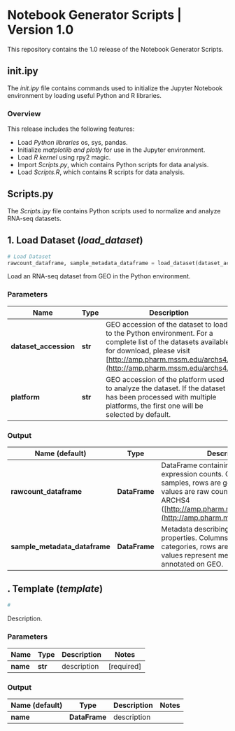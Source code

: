 # Notebook Generator Scripts | Version 1.0
This repository contains the 1.0 release of the Notebook Generator Scripts.

## init.ipy
The *init.ipy* file contains commands used to initialize the Jupyter Notebook environment by loading useful Python and R libraries.


### Overview
This release includes the following features:
* Load *Python libraries* os, sys, pandas.
* Initialize *matplotlib and plotly* for use in the Jupyter environment.
* Load *R kernel* using rpy2 magic.
* Import *Scripts.py*, which contains Python scripts for data analysis.
* Load *Scripts.R*, which contains R scripts for data analysis.


## Scripts.py
The *Scripts.ipy* file contains Python scripts used to normalize and analyze RNA-seq datasets.

## 1. Load Dataset (*load_dataset*)
```python
# Load Dataset
rawcount_dataframe, sample_metadata_dataframe = load_dataset(dataset_accession, platform=None)
```
Load an RNA-seq dataset from GEO in the Python environment.

### Parameters
| Name | Type | Description | Notes |
| ---- | ---- | ----------- | ----- |
| **dataset_accession** | **str** | GEO accession of the dataset to load to the Python environment.  For a complete list of the datasets available for download, please visit [http://amp.pharm.mssm.edu/archs4/](http://amp.pharm.mssm.edu/archs4/) | [required] |
| **platform** | **str** | GEO accession of the platform used to analyze the dataset.  If the dataset has been processed with multiple platforms, the first one will be selected by default. | [optional] |

### Output
| Name (default) | Type | Description | Notes |
| ---- | ---- | ----------- | ----- |
| **rawcount_dataframe** | **DataFrame** | DataFrame containing raw gene expression counts.  Columns are GEO samples, rows are gene symbols, values are raw counts as mapped by ARCHS4 ([http://amp.pharm.mssm.edu/archs4/](http://amp.pharm.mssm.edu/archs4/)). |  |
| **sample_metadata_dataframe** | **DataFrame** | Metadata describing sample properties.  Columns are metadata categories, rows are GEO sample IDs, values represent metadata values as annotated on GEO. |  |

## . Template (*template*)
```python
# 

```
Description.

### Parameters
| Name | Type | Description | Notes |
| ---- | ---- | ----------- | ----- |
| **name** | **str** | description | [required] |

### Output
| Name (default) | Type | Description | Notes |
| ---- | ---- | ----------- | ----- |
| **name** | **DataFrame** | description |  |

